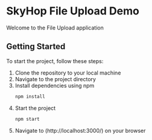 # SkyHop File Upload Demo

Welcome to the File Upload application

## Getting Started

To start the project, follow these steps:
1. Clone the repository to your local machine
2. Navigate to the project directory
3. Install dependencies using npm
   ```bash
   npm install
5. Start the project
   ```bash
   npm start
6. Navigate to (http://localhost:3000/) on your browser
